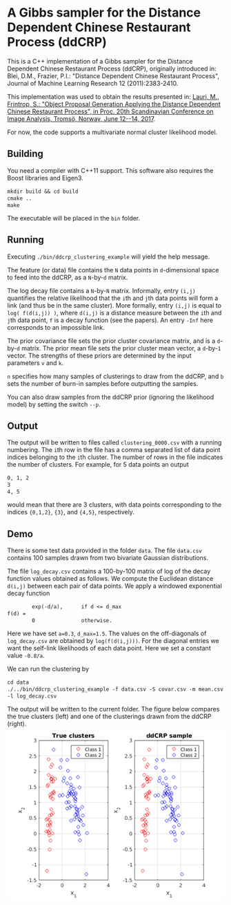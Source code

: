 # A Gibbs sampler for the Distance Dependent Chinese Restaurant Process (ddCRP)
This is a C++ implementation of a Gibbs sampler for the Distance Dependent Chinese Restaurant Process (ddCRP), originally introduced in:
Blei, D.M., Frazier, P.I.: "Distance Dependent Chinese Restaurant Process", Journal of Machine Learning Research 12 (2011):2383-2410.

This implementation was used to obtain the results presented in: [Lauri, M., Frintrop, S.: "Object Proposal Generation Applying the Distance Dependent Chinese Restaurant Process", in Proc. 20th Scandinavian Conference on Image Analysis, Tromsö, Norway, June 12--14, 2017](https://doi.org/10.1007/978-3-319-59126-1_22).

For now, the code supports a multivariate normal cluster likelihood model.

## Building
You need a compiler with C++11 support.
This software also requires the Boost libraries and Eigen3.
```
mkdir build && cd build
cmake ..
make
```
The executable will be placed in the `bin` folder.

## Running
Executing `./bin/ddcrp_clustering_example` will yield the help message.

The feature (or data) file contains the `N` data points in `d`-dimensional space to feed into the ddCRP, as a `N`-by-`d` matrix.

The log decay file contains a `N`-by-`N` matrix. Informally, entry `(i,j)` quantifies the relative likelihood that the `i`th and `j`th data points will form a link (and thus be in the same cluster). More formally, entry `(i,j)` is equal to `log( f(d(i,j)) )`, where `d(i,j)` is a distance measure between the `i`th and `j`th data point, `f` is a decay function (see the papers). An entry `-Inf` here corresponds to an impossible link.

The prior covariance file sets the prior cluster covariance matrix, and is a `d`-by-`d` matrix.
The prior mean file sets the prior cluster mean vector, a `d`-by-`1` vector.
The strengths of these priors are determined by the input parameters `v` and `k`.

`n` specifies how many samples of clusterings to draw from the ddCRP, and `b` sets the number of burn-in samples before outputting the samples.

You can also draw samples from the ddCRP prior (ignoring the likelihood model) by setting the switch `--p`.

## Output
The output will be written to files called `clustering_0000.csv` with a running numbering.
The `i`th row in the file has a comma separated list of data point indices belonging to the `i`th cluster.
The number of rows in the file indicates the number of clusters.
For example, for 5 data points an output
```
0, 1, 2
3
4, 5
```
would mean that there are 3 clusters, with data points corresponding to the indices `{0,1,2}`, `{3}`, and `{4,5}`, respectively.

## Demo
There is some test data provided in the folder `data`. The file `data.csv` contains 100 samples drawn from two bivariate Gaussian distributions.

The file `log_decay.csv` contains a 100-by-100 matrix of log of the decay function values obtained as follows.
We compute the Euclidean distance `d(i,j)` between each pair of data points.
We apply a windowed exponential decay function
```
		exp(-d/a),		if d <= d_max
f(d) = 
		0				otherwise.
```
Here we have set `a=0.3`, `d_max=1.5`. 
The values on the off-diagonals of `log_decay.csv` are obtained by `log(f(d(i,j)))`.
For the diagonal entries we want the self-link likelihoods of each data point. Here we set a constant value `-0.8/a`.

We can run the clustering by
```
cd data
./../bin/ddcrp_clustering_example -f data.csv -S covar.csv -m mean.csv -l log_decay.csv
```
The output will be written to the current folder.
The figure below compares the true clusters (left) and one of the clusterings drawn from the ddCRP (right).
![clustering example](/fig/example.png?raw=true)

